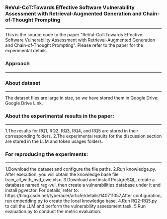 ### ReVul-CoT:Towards Effective Software Vulnerability Assessment with Retrieval-Augmented Generation and Chain-of-Thought Prompting
<hr style="border: 0.1px solid #ccc; margin: 10px 0;">
This is the source code to the paper "ReVul-CoT:Towards Effective Software Vulnerability Assessment with Retrieval-Augmented Generation and Chain-of-Thought Prompting". Please refer to the paper for the experimental details.

### Approach
<hr style="border: 0.1px solid #ccc; margin: 10px 0;">

### About dataset 
<hr style="border: 0.1px solid #ccc; margin: 10px 0;">
The dataset files are large in size, so we have stored them in Google Drive: Google Drive Link.


### About the experimental results in the paper:
<hr style="border: 0.1px solid #ccc; margin: 10px 0;">
1.The results for RQ1, RQ2, RQ3, RQ4, and RQ5 are stored in their corresponding folders.  
2.The experimental results for the discussion section are stored in the LLM and token usages folders.  

### For reproducing the experiments:
<hr style="border: 0.1px solid #ccc; margin: 10px 0;">
1.Download the dataset and configure the file paths.  
2.Run knowledge.py. After execution, you will obtain the knowledge base file train_all_with_nvd_cwe.xlsx.  
3.Download and install PostgreSQL, create a database named rag-vul, then create a vulnerabilities database under it and install pgvector. For details, refer to: https://blog.csdn.net/typeracer/article/details/140711057,After configuration, run embedding.py to create the local knowledge base.  
4.Run RQ2-RQ5.py to call the LLM and perform the vulnerability assessment task.  
5.Run evaluation.py to conduct the metric evaluation.  

